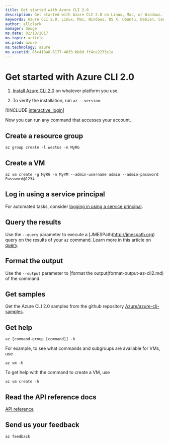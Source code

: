 ```yaml
---
title: Get started with Azure CLI 2.0
description: Get started with Azure CLI 2.0 on Linux, Mac, or Windows.
keywords: Azure CLI 2.0, Linux, Mac, Windows, OS X, Ubuntu, Debian, CentOS, RHEL, SUSE, CoreOS, Docker, Windows, Python, PIP
author: allclark
manager: douge
ms.date: 02/18/2017
ms.topic: article
ms.prod: azure
ms.technology: azure
ms.assetid: 85c418a8-6177-4833-bb8d-ff4ce2233c1a
---
```


# Get started with Azure CLI 2.0

1. [Install Azure CLI 2.0](install-az-cli2.md)
on whatever platform you use.

2. To verify the installation, run `az --version`. 

[!INCLUDE [interactive_login](includes/interactive-login.md)]

Now you can run any command that accesses your account.

## Create a resource group

```azurecli
az group create -l westus -n MyRG
```

## Create a VM

```azurecli
az vm create -g MyRG -n MyVM --admin-username admin --admin-password Password@1234
```

## Log in using a service principal

For automated tasks, consider [logging in using a service principal](authenticate-az-cli2.md#service-principal).

## Query the results

Use the `--query` parameter to execute a [JMESPath(http://jmespath.org) query on the results of your `az` command.
Learn more in this article on [query](query-az-cli2.md).

## Format the output

Use the `--output` parameter to [format the output(format-output-az-cli2.md) of the command.

## Get samples

Get the Azure CLI 2.0 samples from the github repository [Azure/azure-cli-samples](https://github.com/Azure/azure-cli-samples).

## Get help

```azurecli
az [command-group [command]] -h
```

For example, to see what commands and subgroups are available for VMs, use

```azurecli
az vm -h
```

To get help with the command to create a VM, use

```azurecli
az vm create -h
```

## Read the API reference docs

[API reference](/cli/azure)

## Send us your feedback

```azurecli
az feedback
```